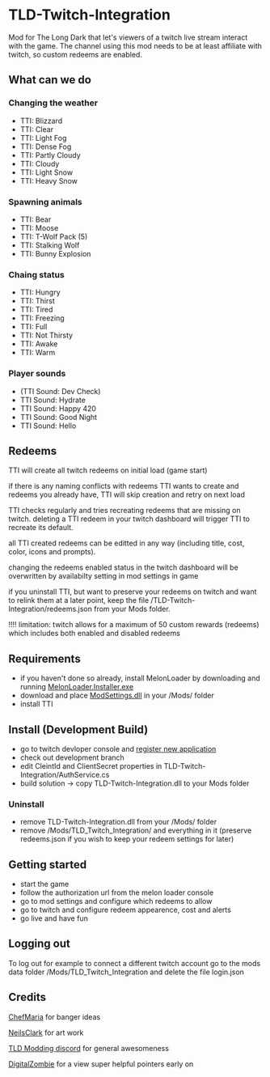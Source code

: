 # TLD-Twitch-Integration
Mod for The Long Dark that let's viewers of a twitch live stream interact with the game.
The channel using this mod needs to be at least affiliate with twitch, so custom redeems are enabled.

## What can we do

### Changing the weather
- TTI: Blizzard
- TTI: Clear
- TTI: Light Fog
- TTI: Dense Fog
- TTI: Partly Cloudy
- TTI: Cloudy
- TTI: Light Snow
- TTI: Heavy Snow

### Spawning animals
- TTI: Bear
- TTI: Moose
- TTI: T-Wolf Pack (5)
- TTI: Stalking Wolf
- TTI: Bunny Explosion

### Chaing status
- TTI: Hungry
- TTI: Thirst
- TTI: Tired
- TTI: Freezing
- TTI: Full
- TTI: Not Thirsty
- TTI: Awake
- TTI: Warm

### Player sounds
- (TTI Sound: Dev Check)
- TTI Sound: Hydrate
- TTI Sound: Happy 420
- TTI Sound: Good Night
- TTI Sound: Hello

## Redeems

TTI will create all twitch redeems on initial load (game start)

if there is any naming conflicts with redeems TTI wants to create and redeems you already have, TTI will skip creation and retry on next load

TTI checks regularly and tries recreating redeems that are missing on twitch. deleting a TTI redeem in your twitch dashboard will trigger TTI to recreate its default.

all TTI created redeems can be editted in any way (including title, cost, color, icons and prompts).

changing the redeems enabled status in the twitch dashboard will be overwritten by availabilty setting in mod settings in game

if you uninstall TTI, but want to preserve your redeems on twitch and want to relink them at a later point, keep the file /TLD-Twitch-Integration/redeems.json from your Mods folder.

!!!! limitation: twitch allows for a maximum of 50 custom rewards (redeems) which includes both enabled and disabled redeems

## Requirements
- if you haven't done so already, install MelonLoader by downloading and running [MelonLoader.Installer.exe](https://github.com/HerpDerpinstine/MelonLoader/releases/latest/download/MelonLoader.Installer.exe)
- download and place [ModSettings.dll](https://github.com/zeobviouslyfakeacc/ModSettings/releases) in your /Mods/ folder
- install TTI

## Install (Development Build)
- go to twitch devloper console and [register new application](https://dev.twitch.tv/docs/authentication/register-app/)
- check out development branch
- edit CleintId and ClientSecret properties in TLD-Twitch-Integration/AuthService.cs
- build solution -> copy TLD-Twitch-Integration.dll to your Mods folder

### Uninstall 
- remove TLD-Twitch-Integration.dll from your /Mods/ folder
- remove /Mods/TLD_Twitch_Integration/ and everything in it (preserve redeems.json if you wish to keep your redeem settings for later)

## Getting started
- start the game
- follow the authorization url from the melon loader console
- go to mod settings and configure which redeems to allow
- go to twitch and configure redeem appearence, cost and alerts
- go live and have fun

## Logging out

To log out for example to connect a different twitch account go to the mods data folder /Mods/TLD_Twitch_Integration and delete the file login.json

## Credits

[ChefMaria](https://www.twitch.tv/chefmaria) for banger ideas

[NeilsClark](https://www.youtube.com/@ProfNeils) for art work

[TLD Modding discord](https://discord.gg/nb2jQez) for general awesomeness

[DigitalZombie](https://github.com/DigitalzombieTLD) for a view super helpful pointers early on
